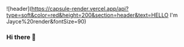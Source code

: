 ![header](https://capsule-render.vercel.app/api?type=soft&color=red&height=200&section=header&text=HELLO I'm Jayce%20render&fontSize=90)

### Hi there 👋

<!--
**siyooonkim/siyooonkim** is a ✨ _special_ ✨ repository because its `README.md` (this file) appears on your GitHub profile.

Here are some ideas to get you started:

- 🔭 I’m currently working on ...
- 🌱 I’m currently learning ...
- 👯 I’m looking to collaborate on ...
- 🤔 I’m looking for help with ...
- 💬 Ask me about ...
- 📫 How to reach me: ...
- 😄 Pronouns: ...
- ⚡ Fun fact: ...
-->
